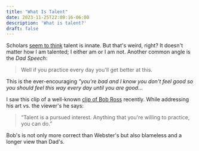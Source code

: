 ```yaml
---
title: "What Is Talent"
date: 2023-11-25T22:09:16-06:00
description: 'What is talent?'
draft: false
---
```


Scholars [seem to think](https://www.merriam-webster.com/dictionary/talent) talent is innate. But that's weird, right? It doesn't matter how I am talented; I either am or I am not. Another common angle is the *Dad Speech*:

> Well if you practice every day you'll get better at this.

This is the ever-encouraging *"you're bad and I know you don't feel good so you should feel this way every day until you are good.*..

I saw this clip of a well-known [clip of Bob Ross](https://www.youtube.com/watch?v=mInAfjwGznE) recently. While addressing his art vs. the viewer's he says:

> “Talent is a pursued interest. Anything that you're willing to practice, you can do.”

Bob's is not only more correct than Webster's but also blameless and a longer view than Dad's.
